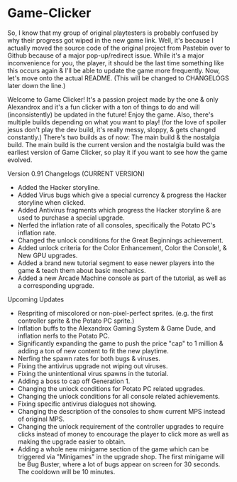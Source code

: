 # Game-Clicker
So, I know that my group of original playtesters is probably confused by why their progress got wiped in the new game link.
Well, it's because I actually moved the source code of the original project from Pastebin over to Github because of a major pop-up/redirect issue.
While it's a major inconvenience for you, the player, it should be the last time something like this occurs again & I'll be able to update the game more frequently.
Now, let's move onto the actual README. (This will be changed to CHANGELOGS later down the line.)

Welcome to Game Clicker! It's a passion project made by the one & only Alexandrox and it's a fun clicker with a ton of things to do and will (inconsistently) be updated in the future! Enjoy the game.
Also, there's multiple builds depending on what you want to play! (for the love of spoiler jesus don't play the dev build, it's really messy, sloppy, & gets changed constantly.) There's two builds as of now: The main build & the nostalgia build. The main build is the current version and the nostalgia build was the earliest version of Game Clicker, so play it if you want to see how the game evolved.

Version 0.91 Changelogs (CURRENT VERSION)
- Added the Hacker storyline.
- Added Virus bugs which give a special currency & progress the Hacker storyline when clicked.
- Added Antivirus fragments which progress the Hacker storyline & are used to purchase a special upgrade.
- Nerfed the inflation rate of all consoles, specifically the Potato PC's inflation rate.
- Changed the unlock conditions for the Great Beginnings achievement.
- Added unlock criteria for the Color Enhancement, Color the Console!, & New GPU upgrades.
- Added a brand new tutorial segment to ease newer players into the game & teach them about basic mechanics.
- Added a new Arcade Machine console as part of the tutorial, as well as a corresponding upgrade.


Upcoming Updates
- Respriting of miscolored or non-pixel-perfect sprites. (e.g. the first controller sprite & the Potato PC sprite.)
- Inflation buffs to the Alexandrox Gaming System & Game Dude, and inflation nerfs to the Potato PC.
- Significantly expanding the game to push the price "cap" to 1 million & adding a ton of new content to fit the new playtime.
- Nerfing the spawn rates for both bugs & viruses.
- Fixing the antivirus upgrade not wiping out viruses.
- Fixing the unintentional virus spawns in the tutorial.
- Adding a boss to cap off Generation 1.
- Changing the unlock conditions for Potato PC related upgrades.
- Changing the unlock conditions for all console related achievements.
- Fixing specific antivirus dialogues not showing.
- Changing the description of the consoles to show current MPS instead of original MPS.
- Changing the unlock requirement of the controller upgrades to require clicks instead of money to encourage the player to click more as well as making the upgrade easier to obtain.
- Adding a whole new minigame section of the game which can be triggered via "Minigames" in the upgrade shop. The first minigame will be Bug Buster, where a lot of bugs appear on screen for 30 seconds. The cooldown will be 10 minutes.
